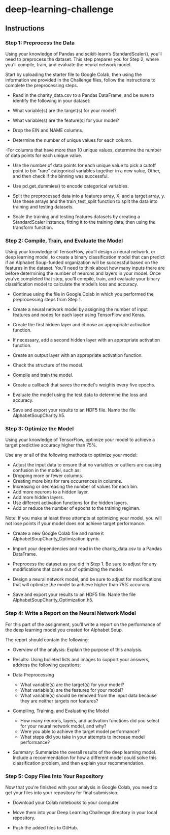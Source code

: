 # deep-learning-challenge

## Instructions

### Step 1: Preprocess the Data
Using your knowledge of Pandas and scikit-learn’s StandardScaler(), you’ll need to preprocess the dataset. This step prepares you for Step 2, where you'll compile, train, and evaluate the neural network model.

Start by uploading the starter file to Google Colab, then using the information we provided in the Challenge files, follow the instructions to complete the preprocessing steps.

  - Read in the charity_data.csv to a Pandas DataFrame, and be sure to identify the following in your dataset:
  - What variable(s) are the target(s) for your model?
  - What variable(s) are the feature(s) for your model?
  - Drop the EIN and NAME columns.

  - Determine the number of unique values for each column.

   -For columns that have more than 10 unique values, determine the number of data points for each unique value.

  - Use the number of data points for each unique value to pick a cutoff point to bin "rare" categorical variables together in a new value, Other, and then check if the binning was successful.

  - Use pd.get_dummies() to encode categorical variables.

  - Split the preprocessed data into a features array, X, and a target array, y. Use these arrays and the train_test_split function to split the data into training and testing datasets.

  - Scale the training and testing features datasets by creating a StandardScaler instance, fitting it to the training data, then using the transform function.


### Step 2: Compile, Train, and Evaluate the Model

Using your knowledge of TensorFlow, you’ll design a neural network, or deep learning model, to create a binary classification model that can predict if an Alphabet Soup-funded organization will be successful based on the features in the dataset. You’ll need to think about how many inputs there are before determining the number of neurons and layers in your model. Once you’ve completed that step, you’ll compile, train, and evaluate your binary classification model to calculate the model’s loss and accuracy.

  - Continue using the file in Google Colab in which you performed the preprocessing steps from Step 1.

  - Create a neural network model by assigning the number of input features and nodes for each layer using TensorFlow and Keras.

  - Create the first hidden layer and choose an appropriate activation function.

  - If necessary, add a second hidden layer with an appropriate activation function.

  - Create an output layer with an appropriate activation function.

  - Check the structure of the model.

  - Compile and train the model.

  - Create a callback that saves the model's weights every five epochs.

  - Evaluate the model using the test data to determine the loss and accuracy.

  - Save and export your results to an HDF5 file. Name the file AlphabetSoupCharity.h5.


### Step 3: Optimize the Model

Using your knowledge of TensorFlow, optimize your model to achieve a target predictive accuracy higher than 75%.

Use any or all of the following methods to optimize your model:

-  Adjust the input data to ensure that no variables or outliers are causing confusion in the model, such as:
  - Dropping more or fewer columns.
  - Creating more bins for rare occurrences in columns.
  - Increasing or decreasing the number of values for each bin.
  - Add more neurons to a hidden layer.
  - Add more hidden layers.
  - Use different activation functions for the hidden layers.
  - Add or reduce the number of epochs to the training regimen.

Note: If you make at least three attempts at optimizing your model, you will not lose points if your model does not achieve target performance.

  - Create a new Google Colab file and name it AlphabetSoupCharity_Optimization.ipynb.

  - Import your dependencies and read in the charity_data.csv to a Pandas DataFrame.

   - Preprocess the dataset as you did in Step 1. Be sure to adjust for any modifications that came out of optimizing the model.

  - Design a neural network model, and be sure to adjust for modifications that will optimize the model to achieve higher than 75% accuracy.

  - Save and export your results to an HDF5 file. Name the file AlphabetSoupCharity_Optimization.h5.


### Step 4: Write a Report on the Neural Network Model

For this part of the assignment, you’ll write a report on the performance of the deep learning model you created for Alphabet Soup.

The report should contain the following:

  - Overview of the analysis: Explain the purpose of this analysis.

  - Results: Using bulleted lists and images to support your answers, address the following questions:

  - Data Preprocessing

    - What variable(s) are the target(s) for your model?
    - What variable(s) are the features for your model?
    - What variable(s) should be removed from the input data because they are neither targets nor features?

- Compiling, Training, and Evaluating the Model

    - How many neurons, layers, and activation functions did you select for your neural network model, and why?
    - Were you able to achieve the target model performance?
    - What steps did you take in your attempts to increase model performance?

- Summary: Summarize the overall results of the deep learning model. Include a recommendation for how a different model could solve this classification problem, and then explain your recommendation.


### Step 5: Copy Files Into Your Repository
Now that you're finished with your analysis in Google Colab, you need to get your files into your repository for final submission.

  - Download your Colab notebooks to your computer.

  - Move them into your Deep Learning Challenge directory in your local repository.

  - Push the added files to GitHub.

